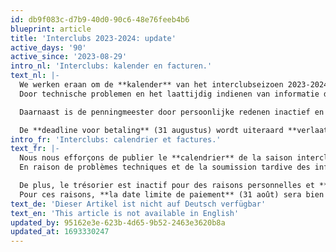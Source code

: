 ```yaml
---
id: db9f083c-d7b9-40d0-90c6-48e76feeb4b6
blueprint: article
title: 'Interclubs 2023-2024: update'
active_days: '90'
active_since: '2023-08-29'
intro_nl: 'Interclubs: kalender en facturen.'
text_nl: |-
  We werken eraan om de **kalender** van het interclubseizoen 2023-2024 tegen **eind deze week** te publiceren.
  Door technische problemen en het laattijdig indienen van informatie door enkele clubs hebben we de deadline van 20 augustus niet gehaald.

  Daarnaast is de penningmeester door persoonlijke redenen inactief en zijn de **allerhande facturen** van de interclub (interclubs vorig seizoen, interclubs dit seizoen, FIDE-eloverwerking gans het seizoen 2022-2023, …) nog **niet opgemaakt**.

  De **deadline voor betaling** (31 augustus) wordt uiteraard **verlaat**. Wij vragen de clubs om te wachten met betalen totdat zij een vraag tot betalen gekregen hebben.
intro_fr: 'Interclubs: calendrier et factures.'
text_fr: |-
  Nous nous efforçons de publier le **calendrier** de la saison interclubs 2023-2024 avant la **fin de la semaine**.
  En raison de problèmes techniques et de la soumission tardive des informations par certains clubs, nous avons manqué la date limite du 20 août.

  De plus, le trésorier est inactif pour des raisons personnelles et **plusieurs factures de tout genre** (interclubs de la saison écoulée, interclubs de la saison à venir, traitement Elo FIDE de toute la saison 2022-2023) n'ont toujours pas été établies. 
  Pour ces raisons, **la date limite de paiement** (31 août) sera bien entendu **reportée**. Nous demandons aux clubs d'attendre leur paiement jusqu'à ce qu’ils reçoivent une demande de paiement.
text_de: 'Dieser Artikel ist nicht auf Deutsch verfügbar'
text_en: 'This article is not available in English'
updated_by: 95162e3e-623b-4d65-9b52-2463e3620b8a
updated_at: 1693330247
---
```

